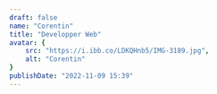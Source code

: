 ```yaml
---
draft: false
name: "Corentin"
title: "Developper Web"
avatar: {
    src: "https://i.ibb.co/LDKQHnb5/IMG-3189.jpg",
    alt: "Corentin"
}
publishDate: "2022-11-09 15:39"
---
```

